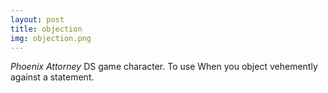 ```yaml
---
layout: post
title: objection
img: objection.png
---
```

_Phoenix Attorney_ DS game character. To use When you object vehemently against a statement.
